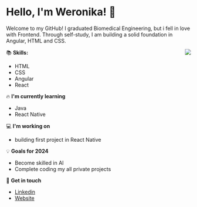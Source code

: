 # Hello, I'm Weronika! 🤍

Welcome to my GitHub! I graduated Biomedical Engineering, but i fell in love with Frontend. Through self-study, I am building a solid foundation in Angular, HTML and CSS.

<img align="right" src="https://media.giphy.com/media/aNqEFrYVnsS52/giphy.gif">

:books: **Skills:**
- HTML
- CSS
- Angular
- React

:fire: **I'm currently learning**
- Java
- React Native

:computer: **I'm working on**
- building first project in React Native

:bulb: **Goals for 2024**
- Become skilled in AI
- Complete coding my all private projects

:tea: **Get in touch**
- [Linkedin](https://www.linkedin.com/in/weronika-gajska/)
- [Website](https://www.gajska.pl)

<!--
**gajfska/gajfska** is a ✨ _special_ ✨ repository because its `README.md` (this file) appears on your GitHub profile.

Here are some ideas to get you started:

- 🔭 I’m currently working on ...
- 🌱 I’m currently learning ...
- 👯 I’m looking to collaborate on ...
- 🤔 I’m looking for help with ...
- 💬 Ask me about ...
- 📫 How to reach me: ...
- 😄 Pronouns: ...
- ⚡ Fun fact: ...
-->
